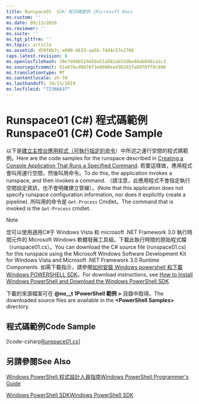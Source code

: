 ```yaml
---
title: Runspace01 （C#）程式碼範例 |Microsoft Docs
ms.custom: ''
ms.date: 09/13/2016
ms.reviewer: ''
ms.suite: ''
ms.tgt_pltfrm: ''
ms.topic: article
ms.assetid: d59f8b7c-e800-4633-aa5b-74d4c57e2706
caps.latest.revision: 6
ms.openlocfilehash: 39e7d49b51942da51a581ab33dbe46ab848ca1c3
ms.sourcegitcommit: 52a67bcd9d7bf3e8600ea4302d1fa8970ff9c998
ms.translationtype: MT
ms.contentlocale: zh-TW
ms.lasthandoff: 10/15/2019
ms.locfileid: "72366637"
---
```

# <a name="runspace01-c-code-sample"></a><span data-ttu-id="9a5bc-102">Runspace01 (C#) 程式碼範例</span><span class="sxs-lookup"><span data-stu-id="9a5bc-102">Runspace01 (C#) Code Sample</span></span>

<span data-ttu-id="9a5bc-103">以下是[建立主控台應用程式（可執行指定的命令](/dotnet/csharp/programming-guide/inside-a-program/hello-world-your-first-program)）中所述之運行空間的程式碼範例。</span><span class="sxs-lookup"><span data-stu-id="9a5bc-103">Here are the code samples for the runspace described in [Creating a Console Application That Runs a Specified Command](/dotnet/csharp/programming-guide/inside-a-program/hello-world-your-first-program).</span></span> <span data-ttu-id="9a5bc-104">若要這樣做，應用程式會叫用運行空間，然後叫用命令。</span><span class="sxs-lookup"><span data-stu-id="9a5bc-104">To do this, the application invokes a runspace, and then invokes a command.</span></span> <span data-ttu-id="9a5bc-105">（請注意，此應用程式不會指定執行空間設定資訊，也不會明確建立管線）。</span><span class="sxs-lookup"><span data-stu-id="9a5bc-105">(Note that this application does not specify runspace configuration information, nor does it explicitly create a pipeline).</span></span> <span data-ttu-id="9a5bc-106">所叫用的命令是 `Get-Process` Cmdlet。</span><span class="sxs-lookup"><span data-stu-id="9a5bc-106">The command that is invoked is the `Get-Process` cmdlet.</span></span>

> [!NOTE]
> <span data-ttu-id="9a5bc-107">您可以使用適用C#于 Windows Vista 和 microsoft .NET Framework 3.0 執行時間元件的 Microsoft Windows 軟體發展工具組，下載此執行時間的原始程式檔（runspace01.cs）。</span><span class="sxs-lookup"><span data-stu-id="9a5bc-107">You can download the C# source file (runspace01.cs) for this runspace using the Microsoft Windows Software Development Kit for Windows Vista and Microsoft .NET Framework 3.0 Runtime Components.</span></span> <span data-ttu-id="9a5bc-108">如需下載指示，請參閱[如何安裝 Windows powershell 和下載 Windows POWERSHELL SDK](/powershell/developer/installing-the-windows-powershell-sdk)。</span><span class="sxs-lookup"><span data-stu-id="9a5bc-108">For download instructions, see [How to Install Windows PowerShell and Download the Windows PowerShell SDK](/powershell/developer/installing-the-windows-powershell-sdk).</span></span>
>
> <span data-ttu-id="9a5bc-109">下載的來源檔案可在 **@no__t 1PowerShell 範例 >** 目錄中取得。</span><span class="sxs-lookup"><span data-stu-id="9a5bc-109">The downloaded source files are available in the **\<PowerShell Samples>** directory.</span></span>

## <a name="code-sample"></a><span data-ttu-id="9a5bc-110">程式碼範例</span><span class="sxs-lookup"><span data-stu-id="9a5bc-110">Code Sample</span></span>

[!code-csharp[Runspace01.cs](../../../../powershell-sdk-samples/SDK-2.0/csharp/Runspace01/Runspace01.cs#L11-L62 "Runspace01.cs")]

## <a name="see-also"></a><span data-ttu-id="9a5bc-111">另請參閱</span><span class="sxs-lookup"><span data-stu-id="9a5bc-111">See Also</span></span>

[<span data-ttu-id="9a5bc-112">Windows PowerShell 程式設計人員指南</span><span class="sxs-lookup"><span data-stu-id="9a5bc-112">Windows PowerShell Programmer's Guide</span></span>](./windows-powershell-programmer-s-guide.md)

[<span data-ttu-id="9a5bc-113">Windows PowerShell SDK</span><span class="sxs-lookup"><span data-stu-id="9a5bc-113">Windows PowerShell SDK</span></span>](../windows-powershell-reference.md)
